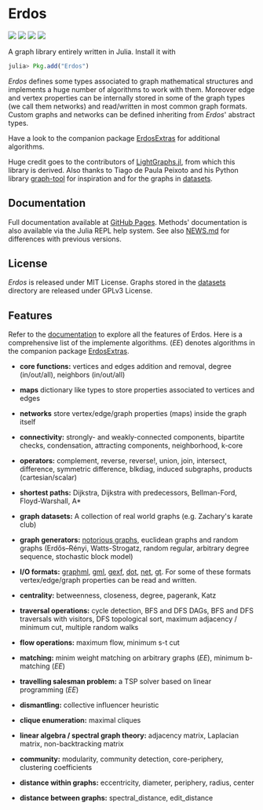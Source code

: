 # Erdos
[![][docs-latest-img]][docs-latest-url]
[![][codecov-img]][codecov-url]
[![][travis-img]][travis-url]
[![][pkg-0.6-img]][pkg-0.6-url]


[pkg-0.6-img]: http://pkg.julialang.org/badges/Erdos_0.6.svg
[pkg-0.6-url]: http://pkg.julialang.org/?pkg=Erdos

[docs-latest-img]: https://img.shields.io/badge/docs-latest-blue.svg
[docs-latest-url]: https://carlolucibello.github.io/Erdos.jl/latest

[travis-img]: https://travis-ci.org/CarloLucibello/Erdos.jl.svg?branch=master
[travis-url]: https://travis-ci.org/CarloLucibello/Erdos.jl

[codecov-img]: https://codecov.io/gh/CarloLucibello/Erdos.jl/branch/master/graph/badge.svg
[codecov-url]: https://codecov.io/gh/CarloLucibello/Erdos.jl


A graph library entirely written in Julia. Install it with
```julia
julia> Pkg.add("Erdos")
```
*Erdos* defines some types associated to graph mathematical structures and implements a huge number of algorithms to work with them.
Moreover edge and vertex properties can be internally stored in some of the graph types (we call them networks) and read/written in most common graph formats.
Custom graphs and networks can be defined inheriting from *Erdos*' abstract types.

Have a look to the companion package [ErdosExtras](https://github.com/CarloLucibello/ErdosExtras.jl) for additional algorithms.

Huge credit goes to the contributors of [LightGraphs.jl](https://github.com/JuliaGraphs/LightGraphs.jl), from which this library is derived. Also thanks to Tiago de Paula Peixoto and his Python library [graph-tool](https://graph-tool.skewed.de/) for inspiration and for the graphs in [datasets](https://github.com/CarloLucibello/Erdos.jl/tree/master/datasets).

## Documentation
Full documentation available at [GitHub Pages](https://carlolucibello.github.io/Erdos.jl/latest/).
Methods' documentation is also available via the Julia REPL help system.
See also [NEWS.md](https://github.com/CarloLucibello/Erdos.jl/blob/master/NEWS.md) for differences with previous versions.

## License
*Erdos* is released under MIT License. Graphs stored in the [datasets](https://github.com/CarloLucibello/Erdos.jl/tree/master/datasets) directory are released under GPLv3 License.

## Features

Refer to the [documentation](https://carlolucibello.github.io/Erdos.jl/latest) to explore all the features of Erdos.
Here is a comprehensive list of the implemente algorithms. (*EE*) denotes algorithms in the companion package [ErdosExtras](https://github.com/CarloLucibello/ErdosExtras.jl).

- **core functions:** vertices and edges addition and removal, degree (in/out/all), neighbors (in/out/all)

- **maps** dictionary like types to store properties associated to vertices and edges

- **networks** store vertex/edge/graph properties (maps) inside the graph itself

- **connectivity:** strongly- and weakly-connected components, bipartite checks, condensation, attracting components, neighborhood, k-core

- **operators:** complement, reverse, reverse!, union, join, intersect, difference, symmetric difference, blkdiag, induced subgraphs, products (cartesian/scalar)

- **shortest paths:** Dijkstra, Dijkstra with predecessors, Bellman-Ford, Floyd-Warshall, A*

- **graph datasets:** A collection of real world graphs (e.g. Zachary's karate club)

- **graph generators:** [notorious graphs](https://github.com/CarloLucibello/Erdos.jl/blob/master/src/generators/smallgraphs.jl), euclidean graphs and random graphs (Erdős–Rényi, Watts-Strogatz, random regular, arbitrary degree sequence, stochastic block model)

- **I/O formats:** [graphml](http://en.wikipedia.org/wiki/GraphML), [gml](https://en.wikipedia.org/wiki/Graph_Modelling_Language), [gexf](http://gexf.net/format), [dot](https://en.wikipedia.org/wiki/DOT_(graph_description_language)), [net](http://gephi.org/users/supported-graph-formats/pajek-net-format/), [gt](https://graph-tool.skewed.de/static/doc/gt_format.html). For some of these formats vertex/edge/graph properties can be read and written.

- **centrality:** betweenness, closeness, degree, pagerank, Katz

- **traversal operations:** cycle detection, BFS and DFS DAGs, BFS and DFS traversals with visitors, DFS topological sort, maximum adjacency / minimum cut, multiple random walks

- **flow operations:** maximum flow, minimum s-t cut

- **matching:** minim weight matching on arbitrary graphs (*EE*), minimum b-matching (*EE*) 

- **travelling salesman problem:** a TSP solver based on linear programming (*EE*) 

- **dismantling:** collective influencer heuristic

- **clique enumeration:** maximal cliques

- **linear algebra / spectral graph theory:** adjacency matrix, Laplacian matrix, non-backtracking matrix

- **community:** modularity, community detection, core-periphery, clustering coefficients

- **distance within graphs:** eccentricity, diameter, periphery, radius, center

- **distance between graphs:** spectral_distance, edit_distance
